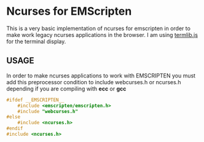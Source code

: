 # Ncurses for EMScripten

This is a very basic implementation of ncurses for emscripten in order to make work legacy ncurses applications in the browser.
I am using [termlib.js](https://www.masswerk.at/termlib/) for the terminal display.

## USAGE

In order to make ncurses applications to work with EMSCRIPTEN you must add this preprocessor condition to include webcurses.h or ncurses.h depending if you are compiling with **ecc** or **gcc**

```c
#ifdef __EMSCRIPTEN__
	#include <emscripten/emscripten.h>
	#include "webcurses.h"
#else
	#include <ncurses.h>
#endif
#include <ncurses.h>
```

